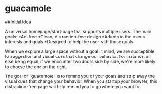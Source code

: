 # guacamole

##Initial Idea

A universal homepage/start-page that supports multiple users. The main goals:
*Ad-free
*Clean, distraction-free design
*Adapts to the user's interests and goals
*Designed to help the user with those goals

When we explore a large space without a goal in mind, we are succeptible to suggestion and visual cues that change our behavior. For instance, all else being equal, if we encounter two doors side by side, we're more likely to choose the one on the right.

The goal of "guacamole" is to remind you of your goals and strip away the visual cues that change your behavior. When you startup your browser, this distraction-free page will help remind you to go where you want to.


